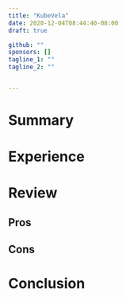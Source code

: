 ```yaml
---
title: "KubeVela"
date: 2020-12-04T08:44:40-08:00
draft: true

github: ""
sponsors: []
tagline_1: ""
tagline_2: ""


---
```


# Summary

# Experience

# Review

## Pros

## Cons

# Conclusion